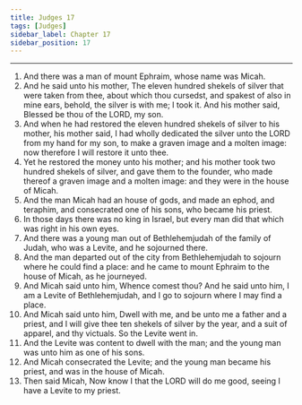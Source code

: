 ```yaml
---
title: Judges 17
tags: [Judges]
sidebar_label: Chapter 17
sidebar_position: 17
---
```


---
1. And there was a man of mount Ephraim, whose name was Micah.
2. And he said unto his mother, The eleven hundred shekels of silver that were taken from thee, about which thou cursedst, and spakest of also in mine ears, behold, the silver is with me; I took it. And his mother said, Blessed be thou of the LORD, my son.
3. And when he had restored the eleven hundred shekels of silver to his mother, his mother said, I had wholly dedicated the silver unto the LORD from my hand for my son, to make a graven image and a molten image: now therefore I will restore it unto thee.
4. Yet he restored the money unto his mother; and his mother took two hundred shekels of silver, and gave them to the founder, who made thereof a graven image and a molten image: and they were in the house of Micah.
5. And the man Micah had an house of gods, and made an ephod, and teraphim, and consecrated one of his sons, who became his priest.
6. In those days there was no king in Israel, but every man did that which was right in his own eyes.
7. And there was a young man out of Bethlehemjudah of the family of Judah, who was a Levite, and he sojourned there.
8. And the man departed out of the city from Bethlehemjudah to sojourn where he could find a place: and he came to mount Ephraim to the house of Micah, as he journeyed.
9. And Micah said unto him, Whence comest thou? And he said unto him, I am a Levite of Bethlehemjudah, and I go to sojourn where I may find a place.
10. And Micah said unto him, Dwell with me, and be unto me a father and a priest, and I will give thee ten shekels of silver by the year, and a suit of apparel, and thy victuals. So the Levite went in.
11. And the Levite was content to dwell with the man; and the young man was unto him as one of his sons.
12. And Micah consecrated the Levite; and the young man became his priest, and was in the house of Micah.
13. Then said Micah, Now know I that the LORD will do me good, seeing I have a Levite to my priest.